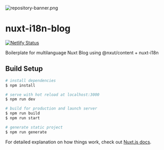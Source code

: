 ![repository-banner.png](https://res.cloudinary.com/alvarosaburido/image/upload/v1564929632/as-readme-banner_tqdgrx.png)

# nuxt-i18n-blog
[![Netlify Status](https://api.netlify.com/api/v1/badges/3e6d068d-6c14-4cd1-b999-c00cd7133d17/deploy-status)](https://app.netlify.com/sites/nuxt-i18n-blog/deploys)

Boilerplate for multilanguage Nuxt Blog using @nxut/content + nuxt-i18n

## Build Setup

```bash
# install dependencies
$ npm install

# serve with hot reload at localhost:3000
$ npm run dev

# build for production and launch server
$ npm run build
$ npm run start

# generate static project
$ npm run generate
```

For detailed explanation on how things work, check out [Nuxt.js docs](https://nuxtjs.org).
